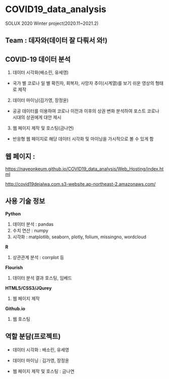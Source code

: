 # COVID19_data_analysis
SOLUX 2020 Winter project(2020.11~2021.2)


## Team : 데자와(데이터 잘 다뤄서 와!)


## COVID-19 데이터 분석
1. 데이터 시각화(배소린, 유세영)

- 국가 별 코로나 일 별 확진자, 회복자, 사망자 추이(시계열)를 보기 쉬운 영상의 형태로 제작

2. 데이터 마이닝(김가영, 장정윤)

- 공공 데이터를 이용하여 코로나 이전과 이후의 상권 변화 분석하여 포스트 코로나 시대의 상권에게 대안 제시

3. 웹 페이지 제작 및 호스팅(금나연)

- 반응형 웹 페이지로 해당 데이터 시각화 및 마이닝을 가시적으로 볼 수 있게 함


## 웹 페이지 : 
https://nayeonkeum.github.io/COVID19_data_analysis/Web_Hosting/index.html

http://covid19dejalwa.com.s3-website.ap-northeast-2.amazonaws.com/


## 사용 기술 정보

**Python**
1. 데이터 분석 : pandas
2. 수치 연산 : numpy
3. 시각화 : matplotlib, seaborn, plotly, folium, missingno, wordcloud

**R**
1. 상관관계 분석 : corrplot 등

**Flourish**
1. 데이터 분석 결과 호스팅, 임베드

**HTML5/CSS3/JQurey**
1. 웹 페이지 제작

**Github.io**
1. 웹 호스팅


## 역할 분담(프로젝트)

- 데이터 시각화 : 배소린, 유세영

- 데이터 마이닝 : 김가영, 장정윤

- 웹 페이지 제작 및 호스팅 : 금나연
